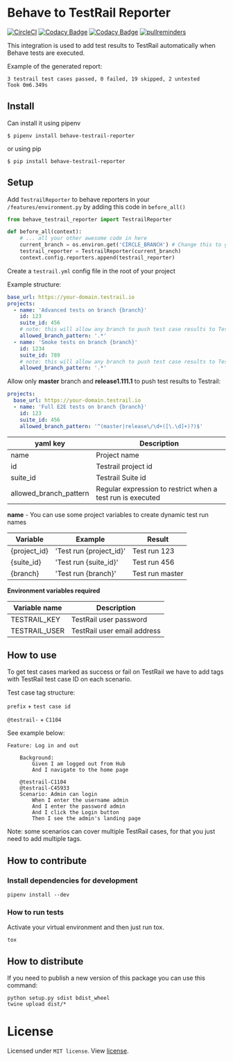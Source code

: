 # Behave to TestRail Reporter


[![CircleCI](https://circleci.com/gh/Virtualstock/behave-testrail-reporter.svg?style=svg)](https://circleci.com/gh/Virtualstock/behave-testrail-reporter)
[![Codacy Badge](https://api.codacy.com/project/badge/Grade/7823c0c33c6a4e12917113bfdc8a135b)](https://www.codacy.com/app/Virtualstock/behave-testrail-reporter?utm_source=github.com&amp;utm_medium=referral&amp;utm_content=Virtualstock/behave-testrail-reporter&amp;utm_campaign=Badge_Grade)
[![Codacy Badge](https://api.codacy.com/project/badge/Coverage/7823c0c33c6a4e12917113bfdc8a135b)](https://www.codacy.com/app/Virtualstock/behave-testrail-reporter?utm_source=github.com&utm_medium=referral&utm_content=Virtualstock/behave-testrail-reporter&utm_campaign=Badge_Coverage)
[![pullreminders](https://pullreminders.com/badge.svg)](https://pullreminders.com?ref=badge)

This integration is used to add test results to TestRail automatically when Behave tests are executed.


Example of the generated report:

```
3 testrail test cases passed, 0 failed, 19 skipped, 2 untested
Took 0m6.349s
```

## Install

Can install it using pipenv

```
$ pipenv install behave-testrail-reporter
```

or using pip

```
$ pip install behave-testrail-reporter
```

## Setup

Add `TestrailReporter` to behave reporters in your `/features/environment.py` by adding this code in `before_all()`

```python
from behave_testrail_reporter import TestrailReporter

def before_all(context):
    # ... all your other awesome code in here
    current_branch = os.environ.get('CIRCLE_BRANCH') # Change this to get the current build branch of your CI system
    testrail_reporter = TestrailReporter(current_branch)
    context.config.reporters.append(testrail_reporter)
```


Create a `testrail.yml` config file in the root of your project


Example structure:


```yaml
base_url: https://your-domain.testrail.io
projects:
  - name: 'Advanced tests on branch {branch}'
    id: 123
    suite_id: 456
    # note: this will allow any branch to push test case results to Testrail.
    allowed_branch_pattern: '.*'
  - name: 'Smoke tests on branch {branch}'
    id: 1234
    suite_id: 789
    # note: this will allow any branch to push test case results to Testrail.
    allowed_branch_pattern: '.*'
```

Allow only **master** branch and **release1.111.1** to push test results to Testrail:
```yaml
projects:
  base_url: https://your-domain.testrail.io
  - name: 'Full E2E tests on branch {branch}'
    id: 123
    suite_id: 456
    allowed_branch_pattern: '^(master|release\/\d+([\.\d]+)?)$'
```

| yaml key               | Description                                                |
| ---------------------- | ---------------------------------------------------------- |
| name                   | Project name                                               |  
| id                     | Testrail project id                                        |  
| suite_id               | Testrail Suite id                                          |  
| allowed_branch_pattern | Regular expression to restrict when a test run is executed |  

**name** - You can use some project variables to create dynamic test run names

| Variable     | Example                 | Result          |
| ------------ | ----------------------- | --------------- |
| {project_id} | 'Test run {project_id}' | Test run 123    |
| {suite_id}   | 'Test run {suite_id}'   | Test run 456    |
| {branch}     | 'Test run {branch}'     | Test run master |


**Environment variables required**

| Variable name       | Description                 |
| ------------------- | --------------------------- |
| TESTRAIL_KEY        | TestRail user password      |
| TESTRAIL_USER       | TestRail user email address |



## How to use

To get test cases marked as success or fail on TestRail we have to add tags with TestRail test case ID
on each scenario.

Test case tag structure:

`prefix` + `test case id`

`@testrail-` + `C1104`

See example below:

```gherkin
Feature: Log in and out

    Background:
        Given I am logged out from Hub
        And I navigate to the home page

    @testrail-C1104
    @testrail-C45933
    Scenario: Admin can login
        When I enter the username admin
        And I enter the password admin
        And I click the Login button
        Then I see the admin's landing page
```

Note: some scenarios can cover multiple TestRail cases, for that you just need to add multiple tags.

## How to contribute

### Install dependencies for development

```
pipenv install --dev
```

### How to run tests

Activate your virtual environment and then just run tox.
```
tox
```

## How to distribute

If you need to publish a new version of this package you can use this command:

```
python setup.py sdist bdist_wheel
twine upload dist/*
```


# License
Licensed under `MIT license`. View [license](LICENSE).
